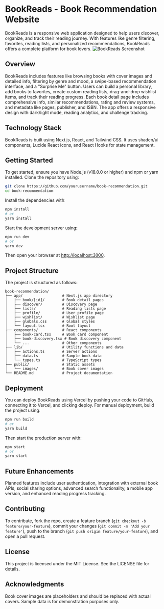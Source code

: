 # BookReads - Book Recommendation Website

BookReads is a responsive web application designed to help users discover, organize, and track their reading journey. With features like genre filtering, favorites, reading lists, and personalized recommendations, BookReads offers a complete platform for book lovers. ![BookReads Screenshot](screenshot.png)

## Overview

BookReads includes features like browsing books with cover images and detailed info, filtering by genre and mood, a swipe-based recommendation interface, and a "Surprise Me" button. Users can build a personal library, add books to favorites, create custom reading lists, drag-and-drop wishlist items, and track their reading progress. Each book detail page includes comprehensive info, similar recommendations, rating and review systems, and metadata like pages, publisher, and ISBN. The app offers a responsive design with dark/light mode, reading analytics, and challenge tracking.

## Technology Stack

BookReads is built using Next.js, React, and Tailwind CSS. It uses shadcn/ui components, Lucide React icons, and React Hooks for state management.

## Getting Started

To get started, ensure you have Node.js (v18.0.0 or higher) and npm or yarn installed. Clone the repository using:
```bash
git clone https://github.com/yourusername/book-recommendation.git
cd book-recommendation
```
Install the dependencies with:
```bash
npm install
# or
yarn install
```
Start the development server using:
```bash
npm run dev
# or
yarn dev
```
Then open your browser at [http://localhost:3000](http://localhost:3000).

## Project Structure

The project is structured as follows:
```
book-recommendation/
├── app/                  # Next.js app directory
│   ├── book/[id]/        # Book detail pages
│   ├── discover/         # Discovery page
│   ├── lists/            # Reading lists page
│   ├── profile/          # User profile page
│   ├── wishlist/         # Wishlist page
│   ├── globals.css       # Global styles
│   └── layout.tsx        # Root layout
├── components/           # React components
│   ├── book-card.tsx     # Book card component
│   ├── book-discovery.tsx # Book discovery component
│   └── ...               # Other components
├── lib/                  # Utility functions and data
│   ├── actions.ts        # Server actions
│   ├── data.ts           # Sample book data
│   └── types.ts          # TypeScript types
├── public/               # Static assets
│   └── images/           # Book cover images
└── README.md             # Project documentation
```

## Deployment

You can deploy BookReads using Vercel by pushing your code to GitHub, connecting it to Vercel, and clicking deploy. For manual deployment, build the project using:
```bash
npm run build
# or
yarn build
```
Then start the production server with:
```bash
npm start
# or
yarn start
```

## Future Enhancements

Planned features include user authentication, integration with external book APIs, social sharing options, advanced search functionality, a mobile app version, and enhanced reading progress tracking.

## Contributing

To contribute, fork the repo, create a feature branch (`git checkout -b feature/your-feature`), commit your changes (`git commit -m 'Add your feature'`), push to the branch (`git push origin feature/your-feature`), and open a pull request.

## License

This project is licensed under the MIT License. See the LICENSE file for details.

## Acknowledgments

Book cover images are placeholders and should be replaced with actual covers. Sample data is for demonstration purposes only.
